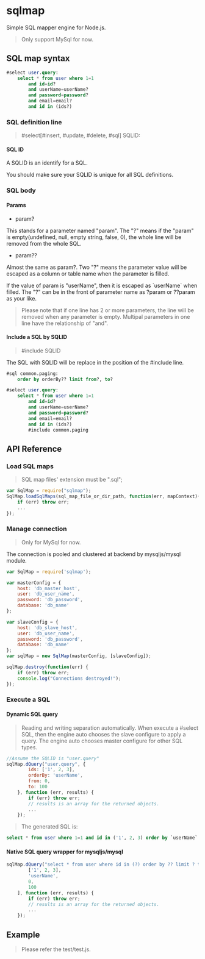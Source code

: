 # sqlmap

Simple SQL mapper engine for Node.js.
> Only support MySql for now.

## SQL map syntax

```sql
#select user.query:
    select * from user where 1=1
        and id=id?
        and userName=userName?
        and password=password?
        and email=email?
        and id in (ids?)
```

### SQL definition line

> #select[#insert, #update, #delete, #sql] SQLID:

#### SQL ID

A SQLID is an identify for a SQL.

You should make sure your SQLID is unique for all SQL definitions.

### SQL body

#### Params

* param?

This stands for a parameter named "param". The "?" means if the "param" is empty(undefined, null, empty string, false, 0), the whole line will be removed from the whole SQL.

* param??

Almost the same as param?. Two "?" means the parameter value will be escaped as a column or table name when the parameter is filled.

If the value of param is "userName", then it is escaped as \`userName\` when filled.
The "?" can be in the front of parameter name as ?param or ??param as your like.
> Please note that if one line has 2 or more parameters, the line will be removed when any parameter is empty. Multipal parameters in one line have the relationship of "and".

#### Include a SQL by SQLID

> #include SQLID

The SQL with SQLID will be replace in the position of the #include line.

```sql
#sql common.paging:
    order by orderBy?? limit from?, to?

#select user.query:
    select * from user where 1=1
        and id=id?
        and userName=userName?
        and password=password?
        and email=email?
        and id in (ids?)
        #include common.paging
```

## API Reference

### Load SQL maps

> SQL map files' extension must be ".sql";

```js
var SqlMap = require("sqlmap");
SqlMap.loadSqlMaps(sql_map_file_or_dir_path, function(err, mapContext){
    if (err) throw err;
    ...
});
```

### Manage connection

> Only for MySql for now.

The connection is pooled and clustered at backend by mysqljs/mysql module.

```js
var SqlMap = require('sqlmap');

var masterConfig = {
    host: 'db_master_host',
    user: 'db_user_name',
    password: 'db_password',
    database: 'db_name'
};

var slaveConfig = {
    host: 'db_slave_host',
    user: 'db_user_name',
    password: 'db_password',
    database: 'db_name'
};
var sqlMap = new SqlMap(masterConfig, [slaveConfig]);

sqlMap.destroy(function(err) {
    if (err) throw err;
    console.log("Connections destroyed!");
});
```

### Execute a SQL

#### Dynamic SQL query

> Reading and writing separation automatically. 
> When execute a #select SQL, then the engine auto chooses the slave configure to apply a query. The engine auto chooses master configure for other SQL types.

```js
//Assume the SQLID is "user.query"
sqlMap.dQuery("user.query", {
        ids: ['1', 2, 3],
        orderBy: 'userName',
        from: 0,
        to: 100
    }, function (err, results) {
        if (err) throw err;
        // results is an array for the returned objects.
        ...
    });
```

> The generated SQL is:

```sql
select * from user where 1=1 and id in ('1', 2, 3) order by `userName` limit 0, 100
```

#### Native SQL query wrapper for mysqljs/mysql

```js
sqlMap.dQuery("select * from user where id in (?) order by ?? limit ? to ?", [
        ['1', 2, 3],
        'userName',
        0,
        100
    ], function (err, results) {
        if (err) throw err;
        // results is an array for the returned objects.
        ...
    });
```

## Example

> Please refer the test/test.js.
